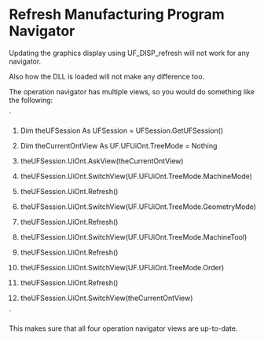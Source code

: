 # Refresh Manufacturing Program Navigator
Updating the graphics display using UF\_DISP\_refresh will not work for any navigator.

Also how the DLL is loaded will not make any difference too.

The operation navigator has multiple views, so you would do something like the following:

`

1.  Dim theUFSession As  UFSession  =  UFSession.GetUFSession()

3.  Dim theCurrentOntView As UF.UFUiOnt.TreeMode  =  Nothing

5.  theUFSession.UiOnt.AskView(theCurrentOntView)
6.  theUFSession.UiOnt.SwitchView(UF.UFUiOnt.TreeMode.MachineMode)
7.  theUFSession.UiOnt.Refresh()
8.  theUFSession.UiOnt.SwitchView(UF.UFUiOnt.TreeMode.GeometryMode)
9.  theUFSession.UiOnt.Refresh()
10.  theUFSession.UiOnt.SwitchView(UF.UFUiOnt.TreeMode.MachineTool)
11.  theUFSession.UiOnt.Refresh()
12.  theUFSession.UiOnt.SwitchView(UF.UFUiOnt.TreeMode.Order)
13.  theUFSession.UiOnt.Refresh()
14.  theUFSession.UiOnt.SwitchView(theCurrentOntView)

`

This makes sure that all four operation navigator views are up-to-date.